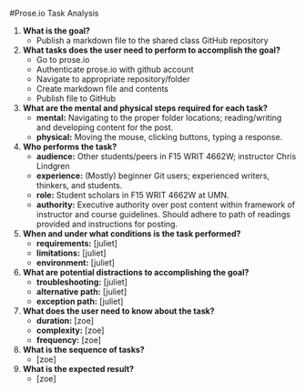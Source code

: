 #Prose.io Task Analysis

1. **What is the goal?**
    * Publish a markdown file to the shared class GitHub repository
2. **What tasks does the user need to perform to accomplish the goal?**
    * Go to prose.io
    * Authenticate prose.io with github account
    * Navigate to appropriate repository/folder
    * Create markdown file and contents
    * Publish file to GitHub
3. **What are the mental and physical steps required for each task?**
    * **mental:** Navigating to the proper folder locations; reading/writing and developing content for the post.
    * **physical:** Moving the mouse, clicking buttons, typing a response.
4. **Who performs the task?**
    * **audience:** Other students/peers in F15 WRIT 4662W; instructor Chris Lindgren
    * **experience:** (Mostly) beginner Git users; experienced writers, thinkers, and students.
    * **role:** Student scholars in F15 WRIT 4662W at UMN.
    * **authority:** Executive authority over post content within framework of instructor and course guidelines. Should adhere to path of readings provided and instructions for posting.
5. **When and under what conditions is the task performed?**
    * **requirements:** [juliet]
    * **limitations:** [juliet]
    * **environment:** [juliet]
6. **What are potential distractions to accomplishing the goal?**
    * **troubleshooting:** [juliet]
    * **alternative path:** [juliet]
    * **exception path:** [juliet]
7. **What does the user need to know about the task?**
    * **duration:** [zoe]
    * **complexity:** [zoe]
    * **frequency:** [zoe]
8. **What is the sequence of tasks?**
    * [zoe]
9. **What is the expected result?**
    * [zoe]